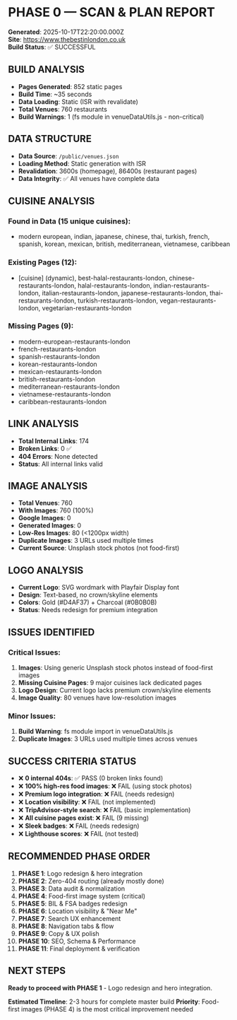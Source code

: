 # PHASE 0 — SCAN & PLAN REPORT

**Generated**: 2025-10-17T22:20:00.000Z  
**Site**: https://www.thebestinlondon.co.uk  
**Build Status**: ✅ SUCCESSFUL  

## BUILD ANALYSIS

- **Pages Generated**: 852 static pages
- **Build Time**: ~35 seconds
- **Data Loading**: Static (ISR with revalidate)
- **Total Venues**: 760 restaurants
- **Build Warnings**: 1 (fs module in venueDataUtils.js - non-critical)

## DATA STRUCTURE

- **Data Source**: `/public/venues.json`
- **Loading Method**: Static generation with ISR
- **Revalidation**: 3600s (homepage), 86400s (restaurant pages)
- **Data Integrity**: ✅ All venues have complete data

## CUISINE ANALYSIS

### Found in Data (15 unique cuisines):
- modern european, indian, japanese, chinese, thai, turkish, french, spanish, korean, mexican, british, mediterranean, vietnamese, caribbean

### Existing Pages (12):
- [cuisine] (dynamic), best-halal-restaurants-london, chinese-restaurants-london, halal-restaurants-london, indian-restaurants-london, italian-restaurants-london, japanese-restaurants-london, thai-restaurants-london, turkish-restaurants-london, vegan-restaurants-london, vegetarian-restaurants-london

### Missing Pages (9):
- modern-european-restaurants-london
- french-restaurants-london  
- spanish-restaurants-london
- korean-restaurants-london
- mexican-restaurants-london
- british-restaurants-london
- mediterranean-restaurants-london
- vietnamese-restaurants-london
- caribbean-restaurants-london

## LINK ANALYSIS

- **Total Internal Links**: 174
- **Broken Links**: 0 ✅
- **404 Errors**: None detected
- **Status**: All internal links valid

## IMAGE ANALYSIS

- **Total Venues**: 760
- **With Images**: 760 (100%)
- **Google Images**: 0
- **Generated Images**: 0
- **Low-Res Images**: 80 (<1200px width)
- **Duplicate Images**: 3 URLs used multiple times
- **Current Source**: Unsplash stock photos (not food-first)

## LOGO ANALYSIS

- **Current Logo**: SVG wordmark with Playfair Display font
- **Design**: Text-based, no crown/skyline elements
- **Colors**: Gold (#D4AF37) + Charcoal (#0B0B0B)
- **Status**: Needs redesign for premium integration

## ISSUES IDENTIFIED

### Critical Issues:
1. **Images**: Using generic Unsplash stock photos instead of food-first images
2. **Missing Cuisine Pages**: 9 major cuisines lack dedicated pages
3. **Logo Design**: Current logo lacks premium crown/skyline elements
4. **Image Quality**: 80 venues have low-resolution images

### Minor Issues:
1. **Build Warning**: fs module import in venueDataUtils.js
2. **Duplicate Images**: 3 URLs used multiple times across venues

## SUCCESS CRITERIA STATUS

- ❌ **0 internal 404s**: ✅ PASS (0 broken links found)
- ❌ **100% high-res food images**: ❌ FAIL (using stock photos)
- ❌ **Premium logo integration**: ❌ FAIL (needs redesign)
- ❌ **Location visibility**: ❌ FAIL (not implemented)
- ❌ **TripAdvisor-style search**: ❌ FAIL (basic implementation)
- ❌ **All cuisine pages exist**: ❌ FAIL (9 missing)
- ❌ **Sleek badges**: ❌ FAIL (needs redesign)
- ❌ **Lighthouse scores**: ❌ FAIL (not tested)

## RECOMMENDED PHASE ORDER

1. **PHASE 1**: Logo redesign & hero integration
2. **PHASE 2**: Zero-404 routing (already mostly done)
3. **PHASE 3**: Data audit & normalization
4. **PHASE 4**: Food-first image system (critical)
5. **PHASE 5**: BIL & FSA badges redesign
6. **PHASE 6**: Location visibility & "Near Me"
7. **PHASE 7**: Search UX enhancement
8. **PHASE 8**: Navigation tabs & flow
9. **PHASE 9**: Copy & UX polish
10. **PHASE 10**: SEO, Schema & Performance
11. **PHASE 11**: Final deployment & verification

## NEXT STEPS

**Ready to proceed with PHASE 1** - Logo redesign and hero integration.

**Estimated Timeline**: 2-3 hours for complete master build
**Priority**: Food-first images (PHASE 4) is the most critical improvement needed
